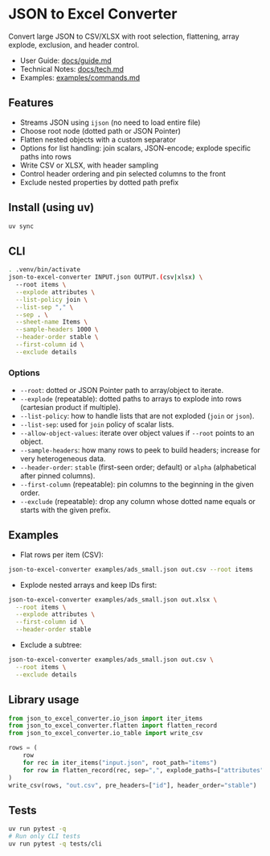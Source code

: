 # JSON to Excel Converter

Convert large JSON to CSV/XLSX with root selection, flattening, array explode, exclusion, and header control.

- User Guide: [docs/guide.md](docs/guide.md)
- Technical Notes: [docs/tech.md](docs/tech.md)
- Examples: [examples/commands.md](examples/commands.md)

## Features
- Streams JSON using `ijson` (no need to load entire file)
- Choose root node (dotted path or JSON Pointer)
- Flatten nested objects with a custom separator
- Options for list handling: join scalars, JSON-encode; explode specific paths into rows
- Write CSV or XLSX, with header sampling
- Control header ordering and pin selected columns to the front
- Exclude nested properties by dotted path prefix

## Install (using uv)
```bash
uv sync
```

## CLI
```bash
. .venv/bin/activate
json-to-excel-converter INPUT.json OUTPUT.(csv|xlsx) \
  --root items \
  --explode attributes \
  --list-policy join \
  --list-sep "," \
  --sep . \
  --sheet-name Items \
  --sample-headers 1000 \
  --header-order stable \
  --first-column id \
  --exclude details
```

### Options
- `--root`: dotted or JSON Pointer path to array/object to iterate.
- `--explode` (repeatable): dotted paths to arrays to explode into rows (cartesian product if multiple).
- `--list-policy`: how to handle lists that are not exploded (`join` or `json`).
- `--list-sep`: used for `join` policy of scalar lists.
- `--allow-object-values`: iterate over object values if `--root` points to an object.
- `--sample-headers`: how many rows to peek to build headers; increase for very heterogeneous data.
- `--header-order`: `stable` (first-seen order; default) or `alpha` (alphabetical after pinned columns).
- `--first-column` (repeatable): pin columns to the beginning in the given order.
- `--exclude` (repeatable): drop any column whose dotted name equals or starts with the given prefix.

## Examples
- Flat rows per item (CSV):
```bash
json-to-excel-converter examples/ads_small.json out.csv --root items
```

- Explode nested arrays and keep IDs first:
```bash
json-to-excel-converter examples/ads_small.json out.xlsx \
  --root items \
  --explode attributes \
  --first-column id \
  --header-order stable
```

- Exclude a subtree:
```bash
json-to-excel-converter examples/ads_small.json out.csv \
  --root items \
  --exclude details
```

## Library usage
```python
from json_to_excel_converter.io_json import iter_items
from json_to_excel_converter.flatten import flatten_record
from json_to_excel_converter.io_table import write_csv

rows = (
    row
    for rec in iter_items("input.json", root_path="items")
    for row in flatten_record(rec, sep=",", explode_paths=["attributes"]) 
)
write_csv(rows, "out.csv", pre_headers=["id"], header_order="stable")
```

## Tests
```bash
uv run pytest -q
# Run only CLI tests
uv run pytest -q tests/cli
```
